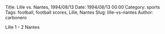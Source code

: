 Title: Lille vs. Nantes, 1994/08/13
Date: 1994/08/13 00:00
Category: sports
Tags: football, football scores, Lille, Nantes
Slug: lille-vs-nantes
Author: carbonero


Lille 1 - 2 Nantes

